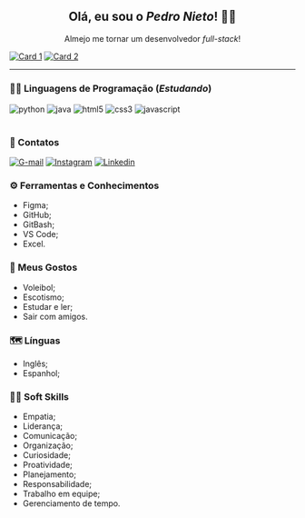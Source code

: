 <h2 align="center"> Olá, eu sou o <i>Pedro Nieto</i>! 👋🏼 </h2>
<p align="center"> Almejo me tornar um desenvolvedor <i>full-stack</i>! </p>
  
[![Card 1](https://github-readme-stats.vercel.app/api?username=Pedroo-Nietoo&theme=tokyonight&show_icons=true)](https://github.com/Pedroo-Nietoo/)
[![Card 2](https://github-readme-stats.vercel.app/api/top-langs/?username=Pedroo-Nietoo&hide=html&layout=compact&theme=tokyonight)](https://github.com/Pedroo-Nietoo/)
<hr>

### 👨‍💻 Linguagens de Programação (_Estudando_)
<div style="display: inline_block">
  <img align="center" alt="python" src="https://img.shields.io/badge/Python-3776AB?style=for-the-badge&logo=python&logoColor=white"/>
  <img align="center" alt="java" src="https://img.shields.io/badge/Java-ED8B00?style=for-the-badge&logo=java&logoColor=white"/> 
  <img align="center" alt="html5" src="https://img.shields.io/badge/HTML5-E34F26?style=for-the-badge&logo=html5&logoColor=white"/>
  <img align="center" alt="css3" src="https://img.shields.io/badge/CSS3-1572B6?style=for-the-badge&logo=css3&logoColor=white"/>
  <img align="center" alt="javascript" src="https://img.shields.io/badge/JavaScript-F7DF1E?style=for-the-badge&logo=javascript&logoColor=black"/> </div>
<br>

### 📧 Contatos

<a href=mailto:pedro_hn_silva@estudante.sesisenai.org.br>![G-mail](https://img.shields.io/badge/Gmail-D14836?style=for-the-badge&logo=gmail&logoColor=white)</a>
[![Instagram](https://img.shields.io/badge/Instagram-E4405F?style=for-the-badge&logo=instagram&logoColor=white)](https://www.instagram.com/pedroonietoo/)
[![Linkedin](https://img.shields.io/badge/LinkedIn-0077B5?style=for-the-badge&logo=linkedin&logoColor=white)](https://www.linkedin.com/in/pedro-nieto-645299235/)
 
### ⚙ Ferramentas e Conhecimentos
- Figma;
- GitHub;
- GitBash;
- VS Code; 
- Excel.

### 👀 Meus Gostos
- Voleibol;
- Escotismo;
- Estudar e ler;
- Sair com amigos.

### 🗺 Línguas
- Inglês;
- Espanhol;

### 🤝🏼 Soft Skills
- Empatia;
- Liderança;
- Comunicação;
- Organização;
- Curiosidade;
- Proatividade;
- Planejamento;
- Responsabilidade;
- Trabalho em equipe;
- Gerenciamento de tempo.
  
  
